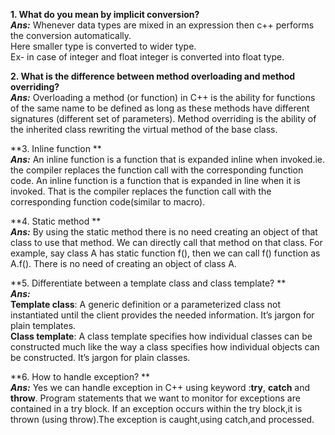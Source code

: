 **1. What do you mean by implicit conversion?**  
***Ans:*** Whenever data types are mixed in an expression then c++ performs the conversion automatically.  
Here smaller type is converted to wider type.  
Ex- in case of integer and float integer is converted into float type.


**2. What is the difference between method overloading and method overriding?**   
___Ans:___ Overloading a method (or function) in C++ is the ability for functions of the same name to be defined as long as these methods have different signatures (different set of parameters). Method overriding is the ability of the inherited class rewriting the virtual method of the base class.


**3. Inline function **  
___Ans:___ An inline function is a function that is expanded inline when invoked.ie. the compiler replaces the function call with the corresponding function code. An inline function is a function that is expanded in line when it is invoked. That is the compiler replaces the function call with the corresponding function code(similar to macro).


**4. Static method **  
___Ans:___ By using the static method there is no need creating an object of that class to use that method. We can directly call that method on that class. For example, say class A has static function f(), then we can call f() function as A.f(). There is no need of creating an object of class A.


**5. Differentiate between a template class and class template? **  
___Ans:___  
**Template class**: A generic definition or a parameterized class not instantiated until the client provides the needed information. It’s jargon for plain templates.  
**Class template**: A class template specifies how individual classes can be constructed much like the way a class specifies how individual objects can be constructed. It’s jargon for plain classes.


**6. How to handle exception? **  
___Ans:___ Yes we can handle exception in C++ using keyword :**try**, **catch** and **throw**. Program statements that we want to monitor for exceptions are contained in a try block. If an exception occurs within the try block,it is thrown (using throw).The exception is caught,using catch,and processed.